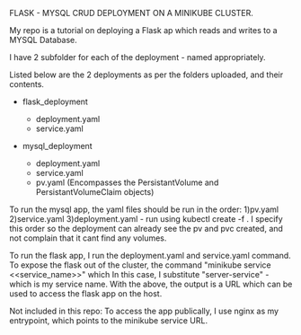 FLASK - MYSQL CRUD DEPLOYMENT ON A MINIKUBE CLUSTER.

My repo is a tutorial on deploying a Flask ap which reads and writes to a MYSQL Database. 

I have 2 subfolder for each of the deployment - named appropriately. 


Listed below are the 2 deployments as per the folders uploaded, and their contents. 

- flask_deployment
	- deployment.yaml
	- service.yaml

- mysql_deployment
	- deployment.yaml
	- service.yaml
	- pv.yaml (Encompasses the PersistantVolume and PersistantVolumeClaim objects)


To run the mysql app, the yaml files should be run in the order: 1)pv.yaml 2)service.yaml 3)deployment.yaml - run using kubectl create -f . 
I specify this order so the deployment can already see the pv and pvc created, and not complain that it cant find any volumes. 

To run the flask app, I run the deployment.yaml and service.yaml command. 
To expose the flask out of the cluster, the command "minikube service <<service_name>>" which In this case, I substitute 
"server-service" - which is my service name. 
With the above, the output is a URL which can be used to access the flask app on the host. 

Not included in this repo: 
To access the app publically, I use nginx as my entrypoint, which points to the minikube service URL. 




